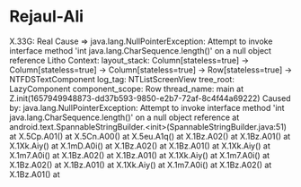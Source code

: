 # Rejaul-Ali
X.33G: Real Cause => java.lang.NullPointerException: Attempt to invoke interface method 'int java.lang.CharSequence.length()' on a null object reference Litho Context: layout_stack: Column[stateless=true] -> Column[stateless=true] -> Column[stateless=true] -> Row[stateless=true] -> NTFDSTextComponent log_tag: NTListScreenView tree_root: LazyComponent component_scope: Row thread_name: main at Z.init(1657949948873-dd37b593-9850-e2b7-72af-8c4f44a69222) Caused by: java.lang.NullPointerException: Attempt to invoke interface method 'int java.lang.CharSequence.length()' on a null object reference at android.text.SpannableStringBuilder.&lt;init>(SpannableStringBuilder.java:51) at X.5Cp.A01() at X.5Cn.A00() at X.5eu.A1q() at X.1Bz.A02() at X.1Bz.A01() at X.1Xk.Aiy() at X.1mD.A0i() at X.1Bz.A02() at X.1Bz.A01() at X.1Xk.Aiy() at X.1m7.A0i() at X.1Bz.A02() at X.1Bz.A01() at X.1Xk.Aiy() at X.1m7.A0i() at X.1Bz.A02() at X.1Bz.A01() at X.1Xk.Aiy() at X.1m7.A0i() at X.1Bz.A02() at X.1Bz.A01() at
